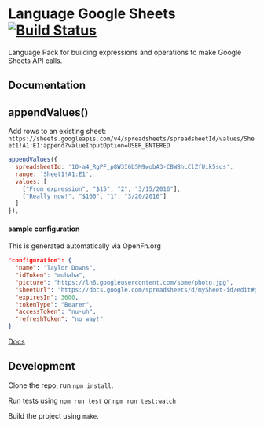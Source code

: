 Language Google Sheets [![Build Status](https://travis-ci.org/OpenFn/language-googlesheets.svg?branch=master)](https://travis-ci.org/OpenFn/language-googlesheets)
======================

Language Pack for building expressions and operations to make Google Sheets API calls.

Documentation
-------------
## appendValues()
Add rows to an existing sheet: `https://sheets.googleapis.com/v4/spreadsheets/spreadsheetId/values/Sheet1!A1:E1:append?valueInputOption=USER_ENTERED`

```js
appendValues({
  spreadsheetId: '1O-a4_RgPF_p8W3I6b5M9wobA3-CBW8hLClZfUik5sos',
  range: 'Sheet1!A1:E1',
  values: [
    ["From expression", "$15", "2", "3/15/2016"],
    ["Really now!", "$100", "1", "3/20/2016"]
  ]
});
```

#### sample configuration
This is generated automatically via OpenFn.org
```json
"configuration": {
  "name": "Taylor Downs",
  "idToken": "muhaha",
  "picture": "https://lh6.googleusercontent.com/some/photo.jpg",
  "sheetUrl": "https://docs.google.com/spreadsheets/d/mySheet-id/edit#gid=0",
  "expiresIn": 3600,
  "tokenType": "Bearer",
  "accessToken": "nu-uh",
  "refreshToken": "no way!"
}
```

[Docs](docs/index)


Development
-----------

Clone the repo, run `npm install`.

Run tests using `npm run test` or `npm run test:watch`

Build the project using `make`.
